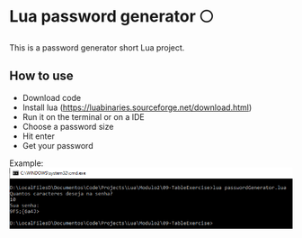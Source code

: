 # Lua password generator :full_moon:

This is a password generator short Lua project.

## How to use

- Download code
- Install lua (https://luabinaries.sourceforge.net/download.html)
- Run it on the terminal or on a IDE
- Choose a password size
- Hit enter
- Get your password

Example:
![alt text](image.png)